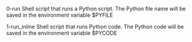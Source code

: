 0-run
Shell script that runs a Python script.
The Python file name will be saved in the environment variable $PYFILE

1-run_inline
Shell script that runs Python code.
The Python code will be saved in the environment variable $PYCODE
